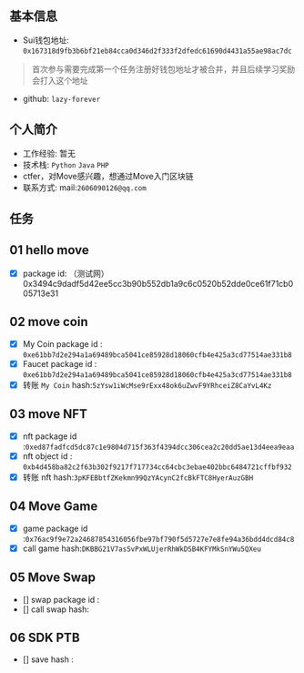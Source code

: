 ## 基本信息
- Sui钱包地址: `0x167318d9fb3b6bf21eb84cca0d346d2f333f2dfedc61690d4431a55ae98ac7dc`
> 首次参与需要完成第一个任务注册好钱包地址才被合并，并且后续学习奖励会打入这个地址
- github: `lazy-forever`

## 个人简介
- 工作经验: 暂无
- 技术栈: `Python` `Java` `PHP`
- ctfer，对Move感兴趣，想通过Move入门区块链
- 联系方式: mail:`2606090126@qq.com`

## 任务

##   01 hello move  
- [x] package id: （测试网） 0x3494c9dadf5d42ee5cc3b90b552db1a9c6c0520b52dde0ce61f71cb005713e31

##   02 move coin
- [x] My Coin package id : `0xe61bb7d2e294a1a69489bca5041ce85928d18060cfb4e425a3cd77514ae331b8`
- [x] Faucet package id : `0xe61bb7d2e294a1a69489bca5041ce85928d18060cfb4e425a3cd77514ae331b8`
- [x] 转账 `My Coin` hash:`5zYsw1iWcMse9rExx48ok6uZwvF9YRhceiZ8CaYvL4Kz`

##   03 move NFT
- [x] nft package id :`0xed87fadfcd5dc87c1e9804d715f363f4394dcc306cea2c20dd5ae13d4eea9eaa`
- [x] nft object id : `0xb4d458ba82c2f63b302f9217f717734cc64cbc3ebae402bbc6484721cffbf932`
- [x] 转账 nft  hash:`3pKFEBbtfZKekmn99QzYAcynC2fcBkFTC8HyerAuzGBH`

##   04 Move Game
- [x] game package id :`0x76ac9f9e72a24687854316056fbe97bf790f5d5727e7e8fe94a36bdd4dcd84c8`
- [x] call game hash:`DKBBG21V7asSvPxWLUjerRhWkDSB4KFYMkSnYWu5QXeu`

##   05 Move Swap
- [] swap package id :
- [] call swap hash:

##   06 SDK PTB
- [] save hash :
